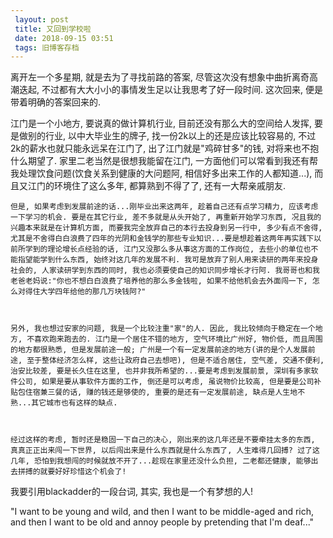 ```yaml
---
 layout: post
 title: 又回到学校啦
 date: 2018-09-15 03:51
 tags: 旧博客存档
---
```

离开左一个多星期, 就是去为了寻找前路的答案, 尽管这次没有想象中曲折离奇高潮迭起, 不过都有大大小小的事情发生足以让我思考了好一段时间. 这次回来,
便是带着明确的答案回来的.



江门是一个小地方, 要说真的做计算机行业, 目前还没有那么大的空间给人发挥, 要是做别的行业, 以中大毕业生的牌子, 找一份2k以上的还是应该比较容易的,
不过2k的薪水也就只能永远呆在江门了, 出了江门就是"鸡碎甘多"的钱, 对将来也不抱什么期望了. 家里二老当然是很想我能留在江门,
一方面他们可以常看到我还有帮我处理饮食问题(饮食关系到健康的大问题阿, 相信好多出来工作的人都知道...), 而且又江门的环境住了这么多年,
都算熟到不得了了, 还有一大帮亲戚朋友.



    但是, 如果考虑到发展前途的话...刚毕业出来这两年, 趁着自己还有点学习精力, 应该考虑一下学习的机会. 要是在其它行业, 差不多就是从头开始了, 再重新开始学习东西, 况且我的兴趣本来就是在计算机方面, 而要我完全放弃自己的本行去投身到另一行中, 多少有点不舍得, 尤其是不舍得白白浪费了四年的光阴和金钱学的那些专业知识...要是想趁着这两年再实践下以前所学到的理论增长点经验的话, 江门又没那么多从事这方面的工作岗位, 去些小的单位也不能指望能学到什么东西, 始终对这几年的发展不利. 我可是放弃了别人用来读研的两年来投身社会的, 人家读研学到东西的同时, 我也必须要使自己的知识同步增长才行阿. 我哥哥也和我老爸老妈说:"你也不想白白浪费了培养他的那么多金钱啦, 如果不给他机会去外面闯一下, 怎么对得住大学四年给他的那几万块钱阿?"



    另外, 我也想过安家的问题, 我是一个比较注重"家"的人. 因此, 我比较倾向于稳定在一个地方, 不喜欢跑来跑去的. 江门是一个居住不错的地方, 空气环境比广州好, 物价低, 而且周围的地方都很熟悉, 但是发展前途一般; 广州是一个有一定发展前途的地方(讲的是个人发展前途, 至于整体经济怎么样, 这些让政府自己去想吧), 但是不适合居住, 空气差, 交通不便利, 治安比较差, 要是长久住在这里, 也并非我所希望的...要是考虑到发展前景, 深圳有多家软件公司, 如果是要从事软件方面的工作, 倒还是可以考虑, 虽说物价比较高, 但是要是公司补贴包住宿兼三餐的话, 赚的钱还是够使的, 重要的是还有一定发展前途, 缺点是人生地不熟...其它城市也有这样的缺点. 



    经过这样的考虑, 暂时还是稳固一下自己的决心, 刚出来的这几年还是不要牵挂太多的东西, 真真正正出来闯一下世界, 以后闯出来是什么东西就是什么东西了, 人生难得几回搏? 过了这几年, 恐怕到我想闯的时候就放不开了...趁现在家里还没什么负担, 二老都还健康, 能够出去拼搏的就要好好珍惜这个机会了!



我要引用blackadder的一段台词, 其实, 我也是一个有梦想的人!



"I want to be young and wild, and then I want to be middle-aged and rich, and
then I want to be old and annoy people by pretending that I'm deaf..."

